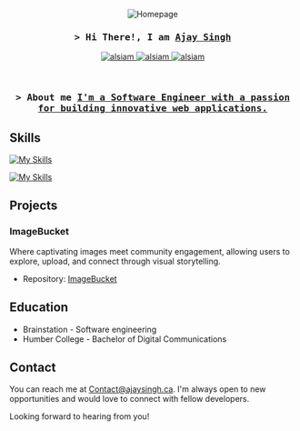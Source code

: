 


<p align="center">
  <img src="https://i.imgur.com/4Fv5kz2.gif" alt="Homepage" />
</p>




<!-- Intro  -->
<h3 align="center">
        <samp>&gt; Hi There!, I am
                <b><a target="_blank" href="https://alsiam.com">Ajay Singh</a></b>
        </samp>
</h3>

<p align="center">
 <a href="https://www.ajaysingh.ca/" target="blank">
  <img src="https://img.shields.io/badge/Website-DC143C?style=for-the-badge&logo=medium&logoColor=white" alt="alsiam" />
 </a>
 <a href="https://www.linkedin.com/in/singhajay/" target="_blank">
  <img src="https://img.shields.io/badge/LinkedIn-0077B5?style=for-the-badge&logo=linkedin&logoColor=white" alt="alsiam"/>
 </a>
 <a href="https://dev.to/kappatrooper" target="_blank">
  <img src="https://img.shields.io/badge/dev.to-0A0A0A?style=for-the-badge&logo=dev.to&logoColor=white" alt="alsiam" />
 </a>
</p>
<br />

<h3 align="center">
        <samp>&gt; About me
                <b><a target="_blank" href="https://alsiam.com">I'm a Software Engineer with a passion for building innovative web applications. </a></b>
        </samp>
</h3>


## Skills
[![My Skills](https://skillicons.dev/icons?i=html,css,sass,js,ts,react,nodejs,nextjs,express,mysql,mongodb,git,vscode,postgres,aws,coffeescript,docker,linux)](https://skillicons.dev)

[![My Skills](https://skillicons.dev/icons?i=ae,blender,figma,ai,ps,pr,raspberrypi,xd)](https://skillicons.dev)






## Projects

### ImageBucket

Where captivating images meet community engagement, allowing users to explore, upload, and connect through visual storytelling.

- Repository: [ImageBucket](https://github.com/KappaTrooper/Imagebucket-frontend)






## Education

- Brainstation - Software engineering
- Humber College - Bachelor of Digital Communications

## Contact

You can reach me at Contact@ajaysingh.ca. I'm always open to new opportunities and would love to connect with fellow developers.

Looking forward to hearing from you!

